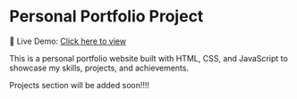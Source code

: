 # Personal Portfolio Project

🚀 Live Demo: [Click here to view](https://bindusraj.github.io/Personal-Portfolio/)

This is a personal portfolio website built with HTML, CSS, and JavaScript to showcase my skills, projects, and achievements.

Projects section will be added soon!!!!
